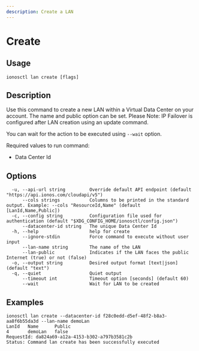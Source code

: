 ```yaml
---
description: Create a LAN
---
```


# Create

## Usage

```text
ionosctl lan create [flags]
```

## Description

Use this command to create a new LAN within a Virtual Data Center on your account. The name and public option can be set. Please Note: IP Failover is configured after LAN creation using an update command.

You can wait for the action to be executed using `--wait` option.

Required values to run command:

* Data Center Id

## Options

```text
  -u, --api-url string         Override default API endpoint (default "https://api.ionos.com/cloudapi/v5")
      --cols strings           Columns to be printed in the standard output. Example: --cols "ResourceId,Name" (default [LanId,Name,Public])
  -c, --config string          Configuration file used for authentication (default "$XDG_CONFIG_HOME/ionosctl/config.json")
      --datacenter-id string   The unique Data Center Id
  -h, --help                   help for create
      --ignore-stdin           Force command to execute without user input
      --lan-name string        The name of the LAN
      --lan-public             Indicates if the LAN faces the public Internet (true) or not (false)
  -o, --output string          Desired output format [text|json] (default "text")
  -q, --quiet                  Quiet output
      --timeout int            Timeout option [seconds] (default 60)
      --wait                   Wait for LAN to be created
```

## Examples

```text
ionosctl lan create --datacenter-id f28c0edd-d5ef-48f2-b8a3-aa8f6b55da3d --lan-name demoLan
LanId   Name      Public
4       demoLan   false
RequestId: da824a69-a12a-4153-b302-a797b3581c2b
Status: Command lan create has been successfully executed
```

